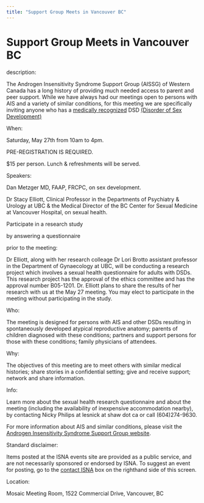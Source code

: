 ```yaml
---
title: "Support Group Meets in Vancouver BC"
---
```


# Support Group Meets in Vancouver BC

  
description:  
  


The Androgen Insensitivity Syndrome Support Group (AISSG) of Western Canada has a long history of providing much needed access to parent and peer support. While we have always had our meetings open to persons with AIS and a variety of similar conditions, for this meeting we are specifically inviting anyone who has a [medically recognized][1] DSD [(Disorder of Sex Development)][2]

  
  


When:  
  
Saturday, May 27th from 10am to 4pm.  
  
PRE-REGISTRATION IS REQUIRED.  
  
$15 per person. Lunch & refreshments will be served.

  
  


Speakers:  
  
Dan Metzger MD, FAAP, FRCPC, on sex development.  
  
Dr Stacy Elliott, Clinical Professor in the Departments of Psychiatry & Urology at UBC & the Medical Director of the BC Center for Sexual Medicine at Vancouver Hospital, on sexual health.

  
  


Participate in a research study  
  
by answering a questionnaire  
  
prior to the meeting:  
  
Dr Elliott, along with her research colleage Dr Lori Brotto assistant professor in the Department of Gynaecology at UBC, will be conducting a research project which involves a sexual health questionnaire for adults with DSDs. This research project has the approval of the ethics committee and has the approval number B05-1201. Dr. Elliott plans to share the results of her research with us at the May 27 meeting. You may elect to participate in the meeting without participating in the study.

  
  


Who:  
  
The meeting is designed for persons with AIS and other DSDs resulting in spontaneously developed atypical reproductive anatomy; parents of children diagnosed with these conditions; partners and support persons for those with these conditions; family physicians of attendees.

  
  


Why:  
  
The objectives of this meeting are to meet others with similar medical histories; share stories in a confidential setting; give and receive support; network and share information.

  
  


Info:  
  
Learn more about the sexual health research questionnaire and about the meeting (including the availability of inexpensive accommodation nearby), by contacting Nicky Philips at lesnick at shaw dot ca or call (604)274-9630.

  
  


For more information about AIS and similar conditions, please visit the [Androgen Insensitivity Syndrome Support Group website][3].

  
  


Standard disclaimer:  
  
Items posted at the ISNA events site are provided as a public service, and are not necessarily sponsored or endorsed by ISNA. To suggest an event for posting, go to the [contact ISNA][4] box on the righthand side of this screen.

  


  


  
Location:  
  
Mosaic Meeting Room, 1522 Commercial Drive, Vancouver, BC

 [1]: /faq/conditions
 [2]: /node/1028
 [3]: http://www.medhelp.org/www/ais/
 [4]: /about/contact
